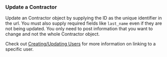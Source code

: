 ### Update a Contractor

Update an Contractor object by supplying the ID as the unique identifier in the url. You must also supply required fields 
like `last_name` even if they are not being updated. You only need to post information that you want to change and
not the whole Contractor object.

Check out [Creating/Updating Users](#creating-updating-users) for more information on linking to a specific user.
